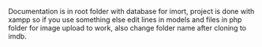 Documentation is in root folder with database for imort, project is done with xampp so if you use something else
edit lines in models and files in php folder for image upload to work, also change folder name after cloning to imdb.
